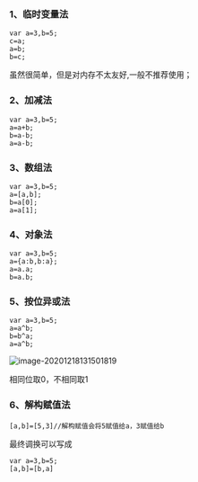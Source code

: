 ### 1、临时变量法

```
var a=3,b=5;
c=a;
a=b;
b=c;
```

虽然很简单，但是对内存不太友好,一般不推荐使用；

### 2、加减法

```
var a=3,b=5;
a=a+b;
b=a-b;
a=a-b;
```

### 3、数组法

```
var a=3,b=5;
a=[a,b];
b=a[0];
a=a[1];
```

### 4、对象法

```
var a=3,b=5;
a={a:b,b:a};
a=a.a;
b=a.b;
```

### 5、按位异或法

```
var a=3,b=5;
a=a^b;
b=b^a;
a=a^b;
```

![image-20201218131501819](C:\Users\d1063\AppData\Roaming\Typora\typora-user-images\image-20201218131501819.png)

相同位取0，不相同取1

### 6、解构赋值法

```
[a,b]=[5,3]//解构赋值会将5赋值给a，3赋值给b
```

最终调换可以写成

```
var a=3,b=5;
[a,b]=[b,a]
```

